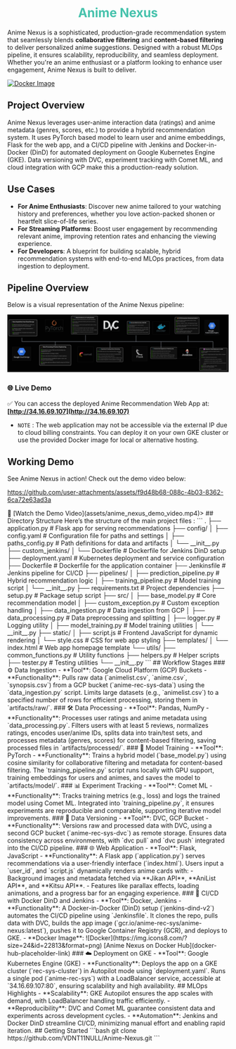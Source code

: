 
<h1 style='text-align:center;color:#46c2ac'> Anime Nexus </h1>


Anime Nexus is a sophisticated, production-grade recommendation system that seamlessly blends **collaborative filtering** and **content-based filtering** to deliver personalized anime suggestions. Designed with a robust MLOps pipeline, it ensures scalability, reproducibility, and seamless deployment. Whether you're an anime enthusiast or a platform looking to enhance user engagement, Anime Nexus is built to deliver.

[![Docker Image](https://img.shields.io/badge/Docker-GHCR-blue)](https://ghcr.io/vdnt/anime-nexus:latest)


## Project Overview
Anime Nexus leverages user-anime interaction data (ratings) and anime metadata (genres, scores, etc.) to provide a hybrid recommendation system. It uses PyTorch based model to learn user and anime embeddings, Flask for the web app, and a CI/CD pipeline with Jenkins and Docker-in-Docker (DinD) for automated deployment on Google Kubernetes Engine (GKE). Data versioning with DVC, experiment tracking with Comet ML, and cloud integration with GCP make this a production-ready solution.

## Use Cases
- **For Anime Enthusiasts**: Discover new anime tailored to your watching history and preferences, whether you love action-packed shonen or heartfelt slice-of-life series.
- **For Streaming Platforms**: Boost user engagement by recommending relevant anime, improving retention rates and enhancing the viewing experience.
- **For Developers**: A blueprint for building scalable, hybrid recommendation systems with end-to-end MLOps practices, from data ingestion to deployment.

## Pipeline Overview
Below is a visual representation of the Anime Nexus pipeline:

![Pipeline Overview](assets/Pipeline_workflow_v11_final.png)

### 🌐 Live Demo

✅ You can access the deployed Anime Recommendation Web App at:
**[http://34.16.69.107](http://34.16.69.107)**

- `NOTE` : The web application may not be accessible via the external IP due to cloud billing constraints. You can deploy it on your own GKE cluster or use the provided Docker image for local or alternative hosting.

## Working Demo
See Anime Nexus in action! Check out the demo video below:

https://github.com/user-attachments/assets/f9d48b68-088c-4b03-8362-6ca72e63ad3a
<!-->🎥 [Watch the Demo Video](assets/anime_nexus_demo_video.mp4)>
  
## Directory Structure
Here’s the structure of the main project files :

```
.
├── application.py              # Flask app for serving recommendations
├── config/
│   ├── config.yaml             # Configuration file for paths and settings
│   ├── paths_config.py         # Path definitions for data and artifacts
│   └── __init__.py
├── custom_jenkins/
│   └── Dockerfile              # Dockerfile for Jenkins DinD setup
├── deployment.yaml             # Kubernetes deployment and service configuration
├── Dockerfile                  # Dockerfile for the application container
├── Jenkinsfile                 # Jenkins pipeline for CI/CD
├── pipelines/
│   ├── prediction_pipeline.py  # Hybrid recommendation logic
│   ├── training_pipeline.py    # Model training script
│   └── __init__.py
├── requirements.txt            # Project dependencies
├── setup.py                    # Package setup script
├── src/
│   ├── base_model.py           # Core recommendation model
│   ├── custom_exception.py     # Custom exception handling
│   ├── data_ingestion.py       # Data ingestion from GCP
│   ├── data_processing.py      # Data preprocessing and splitting
│   ├── logger.py               # Logging utility
│   ├── model_training.py       # Model training utilities
│   └── __init__.py
├── static/
│   ├── script.js               # Frontend JavaScript for dynamic rendering
│   └── style.css               # CSS for web app styling
├── templates/
│   └── index.html              # Web app homepage template
└── utils/
    ├── common_functions.py     # Utility functions
    ├── helpers.py              # Helper scripts
    ├── tester.py               # Testing utilities
    └── __init__.py
```

## Workflow Stages

### ⚙️ Data Ingestion
- **Tool**: Google Cloud Platform (GCP) Buckets
- **Functionality**: Pulls raw data (`animelist.csv`, `anime.csv`, `synopsis.csv`) from a GCP bucket (`anime-rec-sys-data`) using the `data_ingestion.py` script. Limits large datasets (e.g., `animelist.csv`) to a specified number of rows for efficient processing, storing them in `artifacts/raw/`.

### 🛠️ Data Processing
- **Tool**: Pandas, NumPy
- **Functionality**: Processes user ratings and anime metadata using `data_processing.py`. Filters users with at least 5 reviews, normalizes ratings, encodes user/anime IDs, splits data into train/test sets, and processes metadata (genres, scores) for content-based filtering, saving processed files in `artifacts/processed/`.

### 🤖 Model Training



- **Tool**: PyTorch
- **Functionality**: Trains a hybrid model (`base_model.py`) using cosine similarity for collaborative filtering and metadata for content-based filtering. The `training_pipeline.py` script runs locally with GPU support, training embeddings for users and animes, and saves the model to `artifacts/model/`.

### 📊 Experiment Tracking
- **Tool**: Comet ML
- **Functionality**: Tracks training metrics (e.g., loss) and logs the trained model using Comet ML. Integrated into `training_pipeline.py`, it ensures experiments are reproducible and comparable, supporting iterative model improvements.

### 📂 Data Versioning
- **Tool**: DVC, GCP Bucket
- **Functionality**: Versions raw and processed data with DVC, using a second GCP bucket (`anime-rec-sys-dvc`) as remote storage. Ensures data consistency across environments, with `dvc pull` and `dvc push` integrated into the CI/CD pipeline.

### 🌐 Web Application
- **Tool**: Flask, JavaScript
- **Functionality**: A Flask app (`application.py`) serves recommendations via a user-friendly interface (`index.html`). Users input a `user_id`, and `script.js` dynamically renders anime cards with:
  - Background images and metadata fetched via **Jikan API**, **AniList API**, and **Kitsu API**.
  - Features like parallax effects, loading animations, and a progress bar for an engaging experience.

### 🚀 CI/CD with Docker DinD and Jenkins
- **Tool**: Docker, Jenkins
- **Functionality**: A Docker-in-Docker (DinD) setup (`jenkins-dind-v2`) automates the CI/CD pipeline using `Jenkinsfile`. It clones the repo, pulls data with DVC, builds the app image (`gcr.io/anime-rec-sys/anime-nexus:latest`), pushes it to Google Container Registry (GCR), and deploys to GKE.
- **Docker Image**:  
  ![Docker](https://img.icons8.com/?size=24&id=22813&format=png) [Anime Nexus on Docker Hub](docker-hub-placeholder-link)

### ☁️ Deployment on GKE
- **Tool**: Google Kubernetes Engine (GKE)
- **Functionality**: Deploys the app on a GKE cluster (`rec-sys-cluster`) in Autopilot mode using `deployment.yaml`. Runs a single pod (`anime-rec-sys`) with a LoadBalancer service, accessible at `34.16.69.107:80`, ensuring scalability and high availability.


## MLOps Highlights
- **Scalability**: GKE Autopilot ensures the app scales with demand, with LoadBalancer handling traffic efficiently.
- **Reproducibility**: DVC and Comet ML guarantee consistent data and experiments across development cycles.
- **Automation**: Jenkins and Docker DinD streamline CI/CD, minimizing manual effort and enabling rapid iteration.

## Getting Started
   ```bash
   git clone https://github.com/VDNT11NULL/Anime-Nexus.git
   ```
